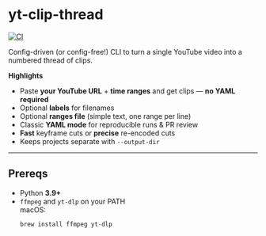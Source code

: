 # yt-clip-thread

[![CI](https://github.com/gallup007/yt-clip-thread/actions/workflows/ci.yml/badge.svg)](https://github.com/gallup007/yt-clip-thread/actions)

Config-driven (or config-free!) CLI to turn a single YouTube video into a numbered thread of clips.

**Highlights**
- Paste **your YouTube URL** + **time ranges** and get clips — **no YAML required**
- Optional **labels** for filenames
- Optional **ranges file** (simple text, one range per line)
- Classic **YAML mode** for reproducible runs & PR review
- **Fast** keyframe cuts or **precise** re-encoded cuts
- Keeps projects separate with `--output-dir`

---

## Prereqs

- Python **3.9+**
- `ffmpeg` and `yt-dlp` on your PATH  
  macOS:
  ```bash
  brew install ffmpeg yt-dlp
